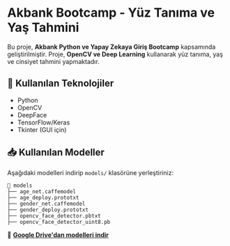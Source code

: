 # Akbank Bootcamp - Yüz Tanıma ve Yaş Tahmini

Bu proje, **Akbank Python ve Yapay Zekaya Giriş Bootcamp** kapsamında geliştirilmiştir. Proje, **OpenCV ve Deep Learning** kullanarak yüz tanıma, yaş ve cinsiyet tahmini yapmaktadır.

## 🚀 Kullanılan Teknolojiler
- Python
- OpenCV
- DeepFace
- TensorFlow/Keras
- Tkinter (GUI için)

## 📥 Kullanılan Modeller
Aşağıdaki modelleri indirip `models/` klasörüne yerleştiriniz:

```
📂 models
├── age_net.caffemodel
├── age_deploy.prototxt
├── gender_net.caffemodel
├── gender_deploy.prototxt
├── opencv_face_detector.pbtxt
├── opencv_face_detector_uint8.pb
```

📂 **[Google Drive'dan modelleri indir](https://drive.google.com/your-model-link)**

